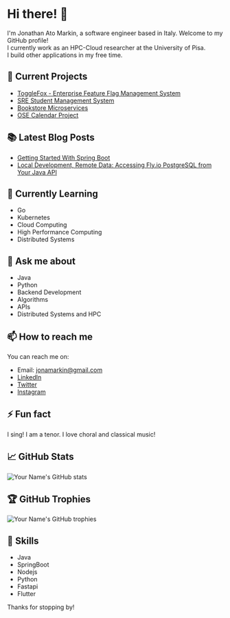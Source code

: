 
# Hi there! 👋

I'm Jonathan Ato Markin, a software engineer based in Italy. Welcome to my GitHub profile! \
I currently work as an HPC-Cloud researcher at the University of Pisa. \
I build other applications in my free time. 

## 🔭 Current Projects
- [ToggleFox - Enterprise Feature Flag Management System](https://github.com/jonamarkin/togglefox)
- [SRE Student Management System](https://github.com/jonamarkin/student-management-api)
- [Bookstore Microservices](https://github.com/jonamarkin/bookstore-microservices)
- [OSE Calendar Project](https://github.com/jonamarkin/ose-calendar)

## 📚 Latest Blog Posts
- [Getting Started With Spring Boot](https://dev.to/jonamarkin/spring-boot-basics-crafting-your-first-application-4kf3)
- [Local Development, Remote Data: Accessing Fly.io PostgreSQL from Your Java API](https://dev.to/jonamarkin/local-development-remote-data-accessing-flyio-postgresql-from-your-java-api-2jb5)

## 🌱 Currently Learning

- Go
- Kubernetes
- Cloud Computing
- High Performance Computing
- Distributed Systems

## 💬 Ask me about

- Java
- Python
- Backend Development
- Algorithms
- APIs
- Distributed Systems and HPC

## 📫 How to reach me

You can reach me on:

- Email: jonamarkin@gmail.com
- [LinkedIn](https://www.linkedin.com/in/atomarkin/)
- [Twitter](https://twitter.com/mr_markin1)
- [Instagram](https://www.instagram.com/_mr_markin_/)

## ⚡ Fun fact

I sing! I am a tenor. I love choral and classical music!

## 📈 GitHub Stats

![Your Name's GitHub stats](https://github-readme-stats.vercel.app/api?username=jonamarkin&show_icons=true&theme=radical)

## 🏆 GitHub Trophies

![Your Name's GitHub trophies](https://github-profile-trophy.vercel.app/?username=jonamarkin&theme=onedark)

## 🚀 Skills

- Java
- SpringBoot
- Nodejs
- Python
- Fastapi
- Flutter



Thanks for stopping by!

<!---
jonamarkin/jonamarkin is a ✨ special ✨ repository because its `README.md` (this file) appears on your GitHub profile.
You can click the Preview link to take a look at your changes.
--->
